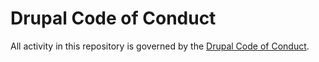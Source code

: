 Drupal Code of Conduct
===

All activity in this repository is governed by the [Drupal Code of Conduct](https://www.drupal.org/dcoc).
